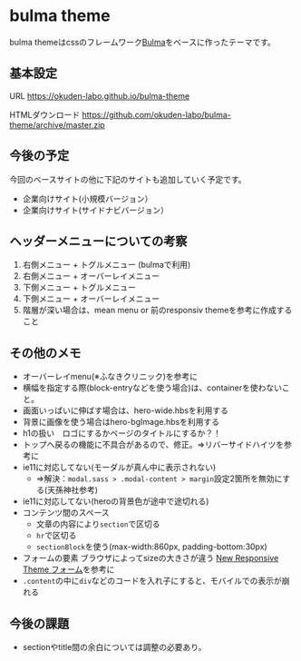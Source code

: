 # bulma theme

bulma themeはcssのフレームワーク[Bulma](http://bulma.io/)をベースに作ったテーマです。

## 基本設定

URL
https://okuden-labo.github.io/bulma-theme

HTMLダウンロード
https://github.com/okuden-labo/bulma-theme/archive/master.zip

## 今後の予定

今回のベースサイトの他に下記のサイトも追加していく予定です。

- 企業向けサイト(小規模バージョン）
- 企業向けサイト(サイドナビバージョン）


## ヘッダーメニューについての考察

1. 右側メニュー + トグルメニュー (bulmaで利用)
1. 右側メニュー + オーバーレイメニュー
1. 下側メニュー + トグルメニュー
1. 下側メニュー + オーバーレイメニュー
1. 階層が深い場合は、mean menu or 前のresponsiv themeを参考に作成すること


## その他のメモ

- オーバーレイmenu(※ふなきクリニック)を参考に
- 横幅を指定する際(block-entryなどを使う場合)は、containerを使わないこと。
- 画面いっぱいに伸ばす場合は、hero-wide.hbsを利用する
- 背景に画像を使う場合はhero-bgImage.hbsを利用する
- h1の扱い　ロゴにするかページのタイトルにするか？！
- トップへ戻るの機能に不具合があるので、修正。⇒リバーサイドハイツを参考に
- ie11に対応してない(モーダルが真ん中に表示されない)
    - ⇒解決：`modal.sass > .modal-content > margin`設定2箇所を無効にする(天孫神社参考)
- ie11に対応してない(heroの背景色が途中で途切れる)
- コンテンツ間のスペース
    * 文章の内容により`section`で区切る
    * `hr`で区切る
    * `sectionBlock`を使う(max-width:860px, padding-bottom:30px)
- フォームの要素 ブラウザによってsizeの大きさが違う [New Responsive Theme フォーム](http://www.macnet.jp/test/develop/form/)を参考に
- `.content`の中に`div`などのコードを入れ子にすると、モバイルでの表示が崩れる


## 今後の課題

- sectionやtitle間の余白については調整の必要あり。


